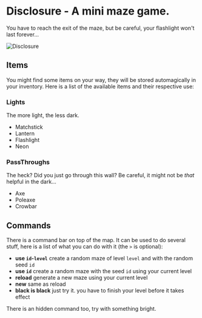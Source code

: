 # Disclosure - A mini maze game.

You have to reach the exit of the maze, but be careful, your flashlight won't last forever...

![Disclosure](http://i.gjcdn.net/imgserver/game-header/950/24294_wujrs7jy.jpg)

## Items

You might find some items on your way, they will be stored automagically in your inventory. Here is a list of the available items and their respective use:

### Lights

The more light, the less dark.

 * Matchstick
 * Lantern
 * Flashlight
 * Neon

### PassThroughs

The heck? Did you just go through this wall?
Be careful, it might not be _that_ helpful in the dark...

 * Axe
 * Poleaxe
 * Crowbar

## Commands

There is a command bar on top of the map. It can be used to do several stuff, here is a list of what you can do with it (the `>` is optional):

 * __use `id`-`level`__ create a random maze of level `level` and with the random seed `id`
 * __use `id`__ create a random maze with the seed `id` using your current level
 * __reload__ generate a new maze using your current level
 * __new__ same as reload
 * __black is black__ just try it. you have to finish your level before it takes effect

There is an hidden command too, try with something bright.
